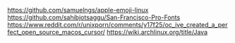 https://github.com/samuelngs/apple-emoji-linux
https://github.com/sahibjotsaggu/San-Francisco-Pro-Fonts
https://www.reddit.com/r/unixporn/comments/y17f25/oc_ive_created_a_perfect_open_source_macos_cursor/
https://wiki.archlinux.org/title/Java
